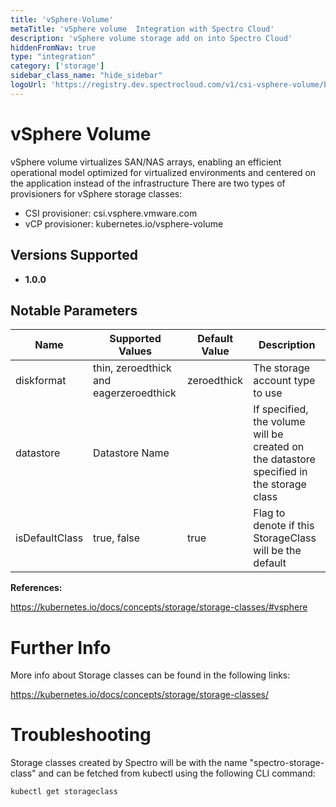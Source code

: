 ```yaml
---
title: 'vSphere-Volume'
metaTitle: 'vSphere volume  Integration with Spectro Cloud'
description: 'vSphere volume storage add on into Spectro Cloud'
hiddenFromNav: true
type: "integration"
category: ['storage']
sidebar_class_name: "hide_sidebar"
logoUrl: 'https://registry.dev.spectrocloud.com/v1/csi-vsphere-volume/blobs/sha256:2cd106b353cb492d4647a1562fe59db6a1aeb792333900fe4e15237f899298b5?type=image/png'
---
```







# vSphere Volume

vSphere volume virtualizes SAN/NAS arrays, enabling an efficient operational model optimized for virtualized environments and centered on the application instead of the infrastructure There are two types of provisioners for vSphere storage classes:

* CSI provisioner: csi.vsphere.vmware.com
* vCP provisioner: kubernetes.io/vsphere-volume

## Versions Supported

<Tabs>
<TabItem value="1.0.x" label="1.0.x">

* **1.0.0**

</TabItem>
</Tabs>

## Notable Parameters

| Name | Supported Values | Default Value | Description |
| --- | --- | --- | --- |
| diskformat | thin, zeroedthick and eagerzeroedthick | zeroedthick | The storage account type to use |
| datastore | Datastore Name | | If specified, the volume will be created on the datastore specified in the storage class |
| isDefaultClass | true, false | true | Flag to denote if this StorageClass will be the default |

**References:**

https://kubernetes.io/docs/concepts/storage/storage-classes/#vsphere


# Further Info

More info about Storage classes can be found in the following links:

https://kubernetes.io/docs/concepts/storage/storage-classes/

# Troubleshooting

Storage classes created by Spectro will be with the name "spectro-storage-class" and can be fetched from kubectl using the following CLI command:

```bash
kubectl get storageclass
```
